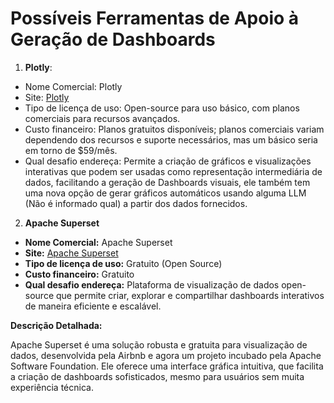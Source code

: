 # Possíveis Ferramentas de Apoio à Geração de Dashboards

1. **Plotly**:
-  Nome Comercial: Plotly
-  Site: [Plotly](https://plotly.com/)
-  Tipo de licença de uso: Open-source para uso básico, com planos comerciais para recursos avançados.
-  Custo financeiro: Planos gratuitos disponíveis; planos comerciais variam dependendo dos recursos e suporte necessários, mas um básico seria em torno de $59/mês.
-  Qual desafio endereça: Permite a criação de gráficos e visualizações interativas que podem ser usadas como representação intermediária de dados, facilitando a geração de Dashboards visuais, ele também tem uma nova opção de gerar gráficos automáticos usando alguma LLM (Não é informado qual) a partir dos dados fornecidos.


 2. **Apache Superset**

- **Nome Comercial:** Apache Superset
- **Site:** [Apache Superset](https://superset.apache.org/)
- **Tipo de licença de uso:** Gratuito (Open Source)
- **Custo financeiro:** Gratuito
- **Qual desafio endereça:** Plataforma de visualização de dados open-source que permite criar, explorar e compartilhar dashboards interativos de maneira eficiente e escalável.

**Descrição Detalhada:**

Apache Superset é uma solução robusta e gratuita para visualização de dados, desenvolvida pela Airbnb e agora um projeto incubado pela Apache Software Foundation. Ele oferece uma interface gráfica intuitiva, que facilita a criação de dashboards sofisticados, mesmo para usuários sem muita experiência técnica.

